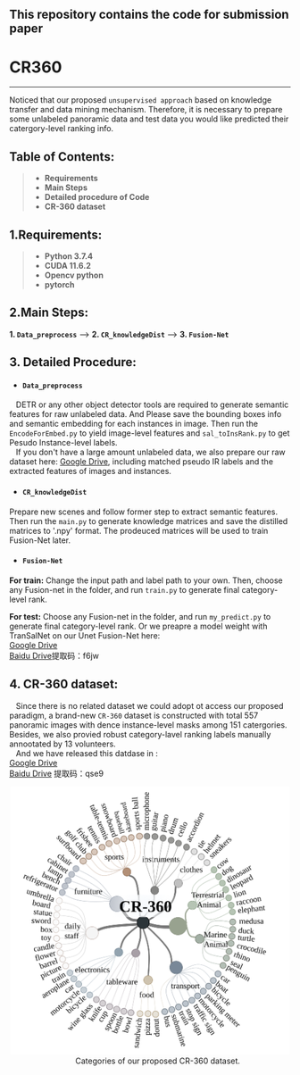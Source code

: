 ## This repository contains the code for submission paper
# CR360
 
------
 
Noticed that our proposed `unsupervised approach` based on knowledge transfer and data mining mechanism. Therefore, it is necessary to prepare some unlabeled panoramic data and test data you would like predicted their catergory-level ranking info.

## Table of Contents:
> * **Requirements**
> * **Main Steps**
> * **Detailed procedure of Code**
> * **CR-360 dataset**

## 1.Requirements:
> * **Python 3.7.4**
> * **CUDA 11.6.2**
> * **Opencv python**
> * **pytorch**

## 2.Main Steps:
**1. `Data_preprocess`** --> **2. `CR_knowledgeDist`** --> **3. `Fusion-Net`**
 
## 3. Detailed Procedure:
* #### `Data_preprocess`
&nbsp;&nbsp; DETR or any other object detector tools are required to generate semantic features for raw unlabeled data. And Please save the bounding boxes info and semantic embedding for each instances in image. Then run the `EncodeForEmbed.py` to yield image-level features and `sal_toInsRank.py` to get Pesudo Instance-level labels.  
&nbsp;&nbsp; If you don't have a large amount unlabeled data, we also prepare our raw dataset here: [Google Drive](https://drive.google.com/file/d/11xMs3l3ylyZk9JPYp9Ko4QABkn_UCrCB/view?usp=sharing), including matched pseudo IR labels and the extracted features of images and instances.

* #### `CR_knowledgeDist`
Prepare new scenes and follow former step to extract semantic features. Then run the `main.py` to generate knowledge matrices and save the distilled matrices to '.npy' format. The prodeuced matrices will be used to train Fusion-Net later.

* #### `Fusion-Net`
**For train:**
Change the input path and label path to your own. Then, choose any Fusion-net in the folder, and run `train.py` to generate final category-level rank.

**For test:**
Choose any Fusion-net in the folder, and run `my_predict.py` to generate final category-level rank. Or we preapre a model weight with TranSalNet on our Unet Fusion-Net here:   
[Google Drive](https://drive.google.com/file/d/1QaYl_L8E1kmSflcByOGa-jxjx8dPhf-8/view?usp=sharing)  
[Baidu Drive](https://pan.baidu.com/s/1ewYj48qTyCmiWgUaqVIFLw)提取码：f6jw

## 4. CR-360 dataset:
&nbsp;&nbsp; Since there is no related dataset we could adopt ot access our proposed paradigm, a brand-new `CR-360` dataset is constructed with total 557 panoramic images with dence instance-level masks among 151 catergories. Besides, we also provied robust category-lavel ranking labels manually annootated by 13 volunteers.  
&nbsp;&nbsp; And we have released this datdase in :   
[Google Drive](https://drive.google.com/file/d/1UZ1PQvbHXVUF2HskD1xYAXVIM5JsenYm/view?usp=sharing)  
[Baidu Drive](https://pan.baidu.com/s/1s6RF9g_Mg76mehsFjQy6pw) 提取码：qse9
<div align="center"><img src="/figure/class.svg" width="500" height="" alt=""/><br/>
&nbsp;&nbsp;&nbsp;&nbsp;&nbsp;&nbsp;&nbsp;Categories of our proposed CR-360 dataset.


